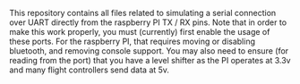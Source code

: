 This repository contains all files related to simulating a serial connection over UART directly from the raspberry PI TX / RX pins.  Note that in order to make this work properly, you must (currently) first enable the usage of these ports.  For the raspberry PI, that requires moving or disabling bluetooth, and removing console support.  You may also need to ensure (for reading from the port) that you have a level shifter as the PI operates at 3.3v and many flight controllers send data at 5v.
